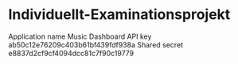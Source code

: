 # Individuellt-Examinationsprojekt

Application name	Music Dashboard
API key	ab50c12e76209c403b61bf439fdf938a
Shared secret	e8837d2cf9cf4094dcc81c7f90c19779